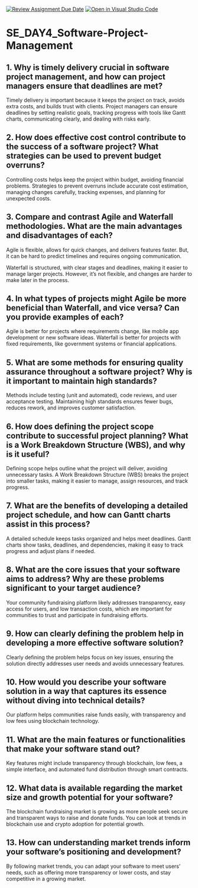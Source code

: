 [![Review Assignment Due Date](https://classroom.github.com/assets/deadline-readme-button-22041afd0340ce965d47ae6ef1cefeee28c7c493a6346c4f15d667ab976d596c.svg)](https://classroom.github.com/a/9pw6JKcu)
[![Open in Visual Studio Code](https://classroom.github.com/assets/open-in-vscode-2e0aaae1b6195c2367325f4f02e2d04e9abb55f0b24a779b69b11b9e10269abc.svg)](https://classroom.github.com/online_ide?assignment_repo_id=16488760&assignment_repo_type=AssignmentRepo)
# SE_DAY4_Software-Project-Management
## 1. Why is timely delivery crucial in software project management, and how can project managers ensure that deadlines are met?

Timely delivery is important because it keeps the project on track, avoids extra costs, and builds trust with clients. Project managers can ensure deadlines by setting realistic goals, tracking progress with tools like Gantt charts, communicating clearly, and dealing with risks early.

## 2. How does effective cost control contribute to the success of a software project? What strategies can be used to prevent budget overruns?

Controlling costs helps keep the project within budget, avoiding financial problems. Strategies to prevent overruns include accurate cost estimation, managing changes carefully, tracking expenses, and planning for unexpected costs.

## 3. Compare and contrast Agile and Waterfall methodologies. What are the main advantages and disadvantages of each?

Agile is flexible, allows for quick changes, and delivers features faster. But, it can be hard to predict timelines and requires ongoing communication.

Waterfall is structured, with clear stages and deadlines, making it easier to manage larger projects. However, it’s not flexible, and changes are harder to make later in the process.

## 4. In what types of projects might Agile be more beneficial than Waterfall, and vice versa? Can you provide examples of each?

Agile is better for projects where requirements change, like mobile app development or new software ideas. 
Waterfall is better for projects with fixed requirements, like government systems or financial applications.

## 5. What are some methods for ensuring quality assurance throughout a software project? Why is it important to maintain high standards?

Methods include testing (unit and automated), code reviews, and user acceptance testing. Maintaining high standards ensures fewer bugs, reduces rework, and improves customer satisfaction.

## 6. How does defining the project scope contribute to successful project planning? What is a Work Breakdown Structure (WBS), and why is it useful?

Defining scope helps outline what the project will deliver, avoiding unnecessary tasks. A Work Breakdown Structure (WBS) breaks the project into smaller tasks, making it easier to manage, assign resources, and track progress.

## 7. What are the benefits of developing a detailed project schedule, and how can Gantt charts assist in this process?

A detailed schedule keeps tasks organized and helps meet deadlines. Gantt charts show tasks, deadlines, and dependencies, making it easy to track progress and adjust plans if needed.

## 8. What are the core issues that your software aims to address? Why are these problems significant to your target audience?

Your community fundraising platform likely addresses transparency, easy access for users, and low transaction costs, which are important for communities to trust and participate in fundraising efforts.

## 9. How can clearly defining the problem help in developing a more effective software solution?

Clearly defining the problem helps focus on key issues, ensuring the solution directly addresses user needs and avoids unnecessary features.

## 10. How would you describe your software solution in a way that captures its essence without diving into technical details?

Our platform helps communities raise funds easily, with transparency and low fees using blockchain technology.

## 11. What are the main features or functionalities that make your software stand out?

Key features might include transparency through blockchain, low fees, a simple interface, and automated fund distribution through smart contracts.

## 12. What data is available regarding the market size and growth potential for your software?

The blockchain fundraising market is growing as more people seek secure and transparent ways to raise and donate funds. You can look at trends in blockchain use and crypto adoption for potential growth.

## 13. How can understanding market trends inform your software’s positioning and development?

By following market trends, you can adapt your software to meet users’ needs, such as offering more transparency or lower costs, and stay competitive in a growing market.